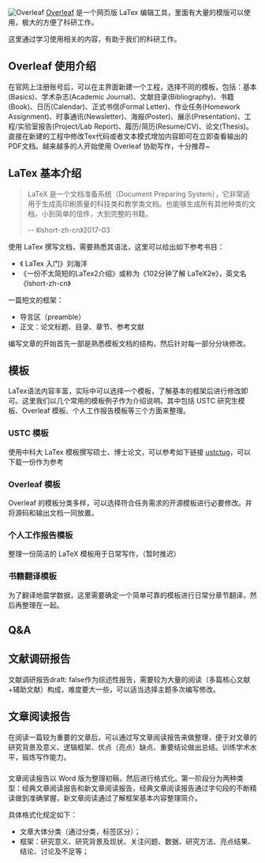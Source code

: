 ![Overleaf](/images/overleaf/overleaf.png) [Overleaf](https://www.overleaf.com) 是一个网页版 LaTex 编辑工具，里面有大量的模版可以使用，极大的方便了科研工作。

这里通过学习使用相关的内容，有助于我们的科研工作。

## Overleaf 使用介绍

在官网上注册账号后，可以在主界面新建一个工程，选择不同的模板，包括：基本(Basics)、学术杂志(Academic Journal)、文献目录(Bibliography)、书籍(Book)、日历(Calendar)、正式书信(Formal Letter)、作业任务(Homework Assignment)、时事通讯(Newsletter)、海报(Poster)、展示(Presentation)、工程/实验室报告(Project/Lab Report)、履历/简历(Resume/CV)、论文(Thesis)。直接在新建的工程中修改Tex代码或者文本模式增加内容即可在立即查看输出的PDF文档。越来越多的人开始使用 Overleaf 协助写作，十分推荐~

## LaTex 基本介绍

> LaTeX 是一个文档准备系统（Document Preparing System），它非常适用于生成高印刷质量的科技类和教学类文档。也能够生成所有其他种类的文档，小到简单的信件，大到完整的书籍。
>
> -- 《lshort-zh-cn》2017-03

使用 LaTex 撰写文档，需要熟悉其语法，这里可以给出如下参考书目：

- 《 LaTex 入门》刘海洋
- 《一份不太简短的LaTex2介绍》或称为《102分钟了解 LaTeX2e》，英文名《lshort-zh-cn》

一篇短文的框架：

- 导言区（preamble）
- 正文：论文标题、目录、章节、参考文献

编写文章的开始首先一部是熟悉模板文档的结构，然后针对每一部分分块修改。


## 模板
LaTex语法内容丰富，实际中可以选择一个模板，了解基本的框架后进行修改即可。这里我们以几个常用的模板例子作为介绍说明。其中包括 USTC 研究生模板、Overleaf 模板、个人工作报告模板等三个方面来整理。

### USTC 模板

使用中科大 LaTex 模板撰写硕士、博士论文，可以参考如下链接 [ustctug](https://github.com/ustctug/ustclogo)，可以下载一份作为参考


### Overleaf 模板

Overleaf 的模板分类多样，可以选择符合任务需求的开源模板进行必要修改。并将源码和输出文档一同放置。

### 个人工作报告模板

整理一份简洁的 LaTeX 模板用于日常写作，（暂时推迟）

### 书籍翻译模板

为了翻译地震学数据，这里需要确定一个简单可靠的模板进行日常分章节翻译，然后再整理在一起。

## Q&A

## 文献调研报告

文献调研报告draft: false作为综述性报告，需要较为大量的阅读（多篇核心文献+辅助文献）构成，难度要大一些，可以适当选择主题多次编写修改。

## 文章阅读报告

在阅读一篇较为重要的文章后，可以通过写文章阅读报告来做整理，便于对文章的研究背景及意义、逻辑框架、优点（亮点）缺点、重要结论做出总结。训练学术水平，锻炼写作能力。

### 
文章阅读报告以 Word 版为整理初稿，然后进行格式化。第一阶段分为两种类型：经典文章阅读报告和新文章阅读报告，经典文章阅读报告通过字句段的不断精读做到准确掌握，新文章阅读通过了解框架基本内容整理简介。


具体格式化规定如下：

- 文章大体分类（通过分类，标签区分）；
- 框架：研究意义、研究背景及现状、关注问题、数据、研究方法、亮点结果、结论、讨论及不足等；